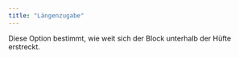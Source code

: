 ```yaml
---
title: "Längenzugabe"
---
```


Diese Option bestimmt, wie weit sich der Block unterhalb der Hüfte erstreckt.




